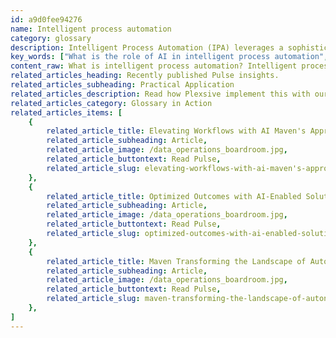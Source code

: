 ```yaml
---
id: a9d0fee94276
name: Intelligent process automation
category: glossary
description: Intelligent Process Automation (IPA) leverages a sophisticated combination of technologies, including AI and RPA, to create self-adapting business automation systems that enhance operational efficiency and drive innovation.
key_words: ["What is the role of AI in intelligent process automation", "How does intelligent process automation enhance business efficiency", "What are the benefits of integrating RPA with intelligent process automation", "Can intelligent process automation improve business resilience post-pandemic", "What technologies are involved in intelligent process automation", "How does intelligent process automation differ from traditional RPA", "What industries can benefit from implementing intelligent process automation", "How does process mining contribute to intelligent process automation", "What is the future of intelligent process automation in digital transformation", "How does optical character recognition work within intelligent process automation systems."]
content_raw: What is intelligent process automation? Intelligent process automation (IPA) delineates the fusion of various cutting-edge technologies including robotic process automation (RPA), process mining, analytics, artificial intelligence (AI), and Optical Character Recognition (OCR) to create an adaptive and autonomous business process automation system. This advanced blend of technologies allows for business processes that think, learn, and adapt all while streamlining operational efficiency. The benefits of IPA for businesses are multifaceted. One of its significant advantages is enabling end-to-end processes, fostering a resilient and flexible business operating model that encourages innovation and essentially unlocks new business value. For successful IPA implementation, collaboration between business functions and IT is indispensable. This cooperative effort culminates in the evaluation of processes, followed by the incorporation of systems for a scalable and sustainable change. IPA makes use of a range of modern technologies including RPA software, process mining, Natural Language Processing (NLP), computer vision, machine learning, and AI. This remarkable amalgamation of technologies automates manual tasks across the enterprise, amplifying productivity and efficiency. In the current digital age, especially in a post-pandemic world, business resilience highly depends on optimised digital processes. IPA not only enhances efficiency and cuts costs but also supports business continuity, fulfilling the dynamic customer requirements and providing proactive and resilient business operations. Contrariwise, RPA focuses solely on the automation of repetitive manual tasks using software robots or bots. However, IPA goes beyond, integrating AI and other superior cognitive technologies to expand business process automation across the entire enterprise. Various success stories have reported significant business benefits achieved through effective IPA implementation. Thus, the strategic utilisation of IPA could significantly enhance productivity, streamline operational efficiency, and propel businesses into the future of digital evolution.
related_articles_heading: Recently published Pulse insights.
related_articles_subheading: Practical Application
related_articles_description: Read how Plexsive implement this with our clients.
related_articles_category: Glossary in Action
related_articles_items: [
	{
		related_article_title: Elevating Workflows with AI Maven's Approach,
		related_article_subheading: Article,
		related_article_image: /data_operations_boardroom.jpg,
		related_article_buttontext: Read Pulse,
		related_article_slug: elevating-workflows-with-ai-maven's-approach
	},
	{
		related_article_title: Optimized Outcomes with AI-Enabled Solutions,
		related_article_subheading: Article,
		related_article_image: /data_operations_boardroom.jpg,
		related_article_buttontext: Read Pulse,
		related_article_slug: optimized-outcomes-with-ai-enabled-solutions
	},
	{
		related_article_title: Maven Transforming the Landscape of Autonomous Vehicles,
		related_article_subheading: Article,
		related_article_image: /data_operations_boardroom.jpg,
		related_article_buttontext: Read Pulse,
		related_article_slug: maven-transforming-the-landscape-of-autonomous-vehicles
	},
]
---
```

